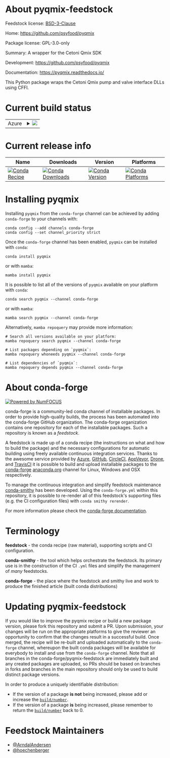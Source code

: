 About pyqmix-feedstock
======================

Feedstock license: [BSD-3-Clause](https://github.com/conda-forge/pyqmix-feedstock/blob/main/LICENSE.txt)

Home: https://github.com/psyfood/pyqmix

Package license: GPL-3.0-only

Summary: A wrapper for the Cetoni Qmix SDK

Development: https://github.com/psyfood/pyqmix

Documentation: https://pyqmix.readthedocs.io/

This Python package wraps the Cetoni Qmix pump and valve interface DLLs
using CFFI.


Current build status
====================


<table>
    
  <tr>
    <td>Azure</td>
    <td>
      <details>
        <summary>
          <a href="https://dev.azure.com/conda-forge/feedstock-builds/_build/latest?definitionId=4127&branchName=main">
            <img src="https://dev.azure.com/conda-forge/feedstock-builds/_apis/build/status/pyqmix-feedstock?branchName=main">
          </a>
        </summary>
        <table>
          <thead><tr><th>Variant</th><th>Status</th></tr></thead>
          <tbody><tr>
              <td>linux_64_python3.10.____cpython</td>
              <td>
                <a href="https://dev.azure.com/conda-forge/feedstock-builds/_build/latest?definitionId=4127&branchName=main">
                  <img src="https://dev.azure.com/conda-forge/feedstock-builds/_apis/build/status/pyqmix-feedstock?branchName=main&jobName=linux&configuration=linux%20linux_64_python3.10.____cpython" alt="variant">
                </a>
              </td>
            </tr><tr>
              <td>linux_64_python3.11.____cpython</td>
              <td>
                <a href="https://dev.azure.com/conda-forge/feedstock-builds/_build/latest?definitionId=4127&branchName=main">
                  <img src="https://dev.azure.com/conda-forge/feedstock-builds/_apis/build/status/pyqmix-feedstock?branchName=main&jobName=linux&configuration=linux%20linux_64_python3.11.____cpython" alt="variant">
                </a>
              </td>
            </tr><tr>
              <td>linux_64_python3.12.____cpython</td>
              <td>
                <a href="https://dev.azure.com/conda-forge/feedstock-builds/_build/latest?definitionId=4127&branchName=main">
                  <img src="https://dev.azure.com/conda-forge/feedstock-builds/_apis/build/status/pyqmix-feedstock?branchName=main&jobName=linux&configuration=linux%20linux_64_python3.12.____cpython" alt="variant">
                </a>
              </td>
            </tr><tr>
              <td>linux_64_python3.13.____cp313</td>
              <td>
                <a href="https://dev.azure.com/conda-forge/feedstock-builds/_build/latest?definitionId=4127&branchName=main">
                  <img src="https://dev.azure.com/conda-forge/feedstock-builds/_apis/build/status/pyqmix-feedstock?branchName=main&jobName=linux&configuration=linux%20linux_64_python3.13.____cp313" alt="variant">
                </a>
              </td>
            </tr><tr>
              <td>linux_64_python3.9.____cpython</td>
              <td>
                <a href="https://dev.azure.com/conda-forge/feedstock-builds/_build/latest?definitionId=4127&branchName=main">
                  <img src="https://dev.azure.com/conda-forge/feedstock-builds/_apis/build/status/pyqmix-feedstock?branchName=main&jobName=linux&configuration=linux%20linux_64_python3.9.____cpython" alt="variant">
                </a>
              </td>
            </tr><tr>
              <td>osx_64_python3.10.____cpython</td>
              <td>
                <a href="https://dev.azure.com/conda-forge/feedstock-builds/_build/latest?definitionId=4127&branchName=main">
                  <img src="https://dev.azure.com/conda-forge/feedstock-builds/_apis/build/status/pyqmix-feedstock?branchName=main&jobName=osx&configuration=osx%20osx_64_python3.10.____cpython" alt="variant">
                </a>
              </td>
            </tr><tr>
              <td>osx_64_python3.11.____cpython</td>
              <td>
                <a href="https://dev.azure.com/conda-forge/feedstock-builds/_build/latest?definitionId=4127&branchName=main">
                  <img src="https://dev.azure.com/conda-forge/feedstock-builds/_apis/build/status/pyqmix-feedstock?branchName=main&jobName=osx&configuration=osx%20osx_64_python3.11.____cpython" alt="variant">
                </a>
              </td>
            </tr><tr>
              <td>osx_64_python3.12.____cpython</td>
              <td>
                <a href="https://dev.azure.com/conda-forge/feedstock-builds/_build/latest?definitionId=4127&branchName=main">
                  <img src="https://dev.azure.com/conda-forge/feedstock-builds/_apis/build/status/pyqmix-feedstock?branchName=main&jobName=osx&configuration=osx%20osx_64_python3.12.____cpython" alt="variant">
                </a>
              </td>
            </tr><tr>
              <td>osx_64_python3.13.____cp313</td>
              <td>
                <a href="https://dev.azure.com/conda-forge/feedstock-builds/_build/latest?definitionId=4127&branchName=main">
                  <img src="https://dev.azure.com/conda-forge/feedstock-builds/_apis/build/status/pyqmix-feedstock?branchName=main&jobName=osx&configuration=osx%20osx_64_python3.13.____cp313" alt="variant">
                </a>
              </td>
            </tr><tr>
              <td>osx_64_python3.9.____cpython</td>
              <td>
                <a href="https://dev.azure.com/conda-forge/feedstock-builds/_build/latest?definitionId=4127&branchName=main">
                  <img src="https://dev.azure.com/conda-forge/feedstock-builds/_apis/build/status/pyqmix-feedstock?branchName=main&jobName=osx&configuration=osx%20osx_64_python3.9.____cpython" alt="variant">
                </a>
              </td>
            </tr><tr>
              <td>osx_arm64_python3.10.____cpython</td>
              <td>
                <a href="https://dev.azure.com/conda-forge/feedstock-builds/_build/latest?definitionId=4127&branchName=main">
                  <img src="https://dev.azure.com/conda-forge/feedstock-builds/_apis/build/status/pyqmix-feedstock?branchName=main&jobName=osx&configuration=osx%20osx_arm64_python3.10.____cpython" alt="variant">
                </a>
              </td>
            </tr><tr>
              <td>osx_arm64_python3.11.____cpython</td>
              <td>
                <a href="https://dev.azure.com/conda-forge/feedstock-builds/_build/latest?definitionId=4127&branchName=main">
                  <img src="https://dev.azure.com/conda-forge/feedstock-builds/_apis/build/status/pyqmix-feedstock?branchName=main&jobName=osx&configuration=osx%20osx_arm64_python3.11.____cpython" alt="variant">
                </a>
              </td>
            </tr><tr>
              <td>osx_arm64_python3.12.____cpython</td>
              <td>
                <a href="https://dev.azure.com/conda-forge/feedstock-builds/_build/latest?definitionId=4127&branchName=main">
                  <img src="https://dev.azure.com/conda-forge/feedstock-builds/_apis/build/status/pyqmix-feedstock?branchName=main&jobName=osx&configuration=osx%20osx_arm64_python3.12.____cpython" alt="variant">
                </a>
              </td>
            </tr><tr>
              <td>osx_arm64_python3.13.____cp313</td>
              <td>
                <a href="https://dev.azure.com/conda-forge/feedstock-builds/_build/latest?definitionId=4127&branchName=main">
                  <img src="https://dev.azure.com/conda-forge/feedstock-builds/_apis/build/status/pyqmix-feedstock?branchName=main&jobName=osx&configuration=osx%20osx_arm64_python3.13.____cp313" alt="variant">
                </a>
              </td>
            </tr><tr>
              <td>osx_arm64_python3.9.____cpython</td>
              <td>
                <a href="https://dev.azure.com/conda-forge/feedstock-builds/_build/latest?definitionId=4127&branchName=main">
                  <img src="https://dev.azure.com/conda-forge/feedstock-builds/_apis/build/status/pyqmix-feedstock?branchName=main&jobName=osx&configuration=osx%20osx_arm64_python3.9.____cpython" alt="variant">
                </a>
              </td>
            </tr><tr>
              <td>win_64_python3.10.____cpython</td>
              <td>
                <a href="https://dev.azure.com/conda-forge/feedstock-builds/_build/latest?definitionId=4127&branchName=main">
                  <img src="https://dev.azure.com/conda-forge/feedstock-builds/_apis/build/status/pyqmix-feedstock?branchName=main&jobName=win&configuration=win%20win_64_python3.10.____cpython" alt="variant">
                </a>
              </td>
            </tr><tr>
              <td>win_64_python3.11.____cpython</td>
              <td>
                <a href="https://dev.azure.com/conda-forge/feedstock-builds/_build/latest?definitionId=4127&branchName=main">
                  <img src="https://dev.azure.com/conda-forge/feedstock-builds/_apis/build/status/pyqmix-feedstock?branchName=main&jobName=win&configuration=win%20win_64_python3.11.____cpython" alt="variant">
                </a>
              </td>
            </tr><tr>
              <td>win_64_python3.12.____cpython</td>
              <td>
                <a href="https://dev.azure.com/conda-forge/feedstock-builds/_build/latest?definitionId=4127&branchName=main">
                  <img src="https://dev.azure.com/conda-forge/feedstock-builds/_apis/build/status/pyqmix-feedstock?branchName=main&jobName=win&configuration=win%20win_64_python3.12.____cpython" alt="variant">
                </a>
              </td>
            </tr><tr>
              <td>win_64_python3.13.____cp313</td>
              <td>
                <a href="https://dev.azure.com/conda-forge/feedstock-builds/_build/latest?definitionId=4127&branchName=main">
                  <img src="https://dev.azure.com/conda-forge/feedstock-builds/_apis/build/status/pyqmix-feedstock?branchName=main&jobName=win&configuration=win%20win_64_python3.13.____cp313" alt="variant">
                </a>
              </td>
            </tr><tr>
              <td>win_64_python3.9.____cpython</td>
              <td>
                <a href="https://dev.azure.com/conda-forge/feedstock-builds/_build/latest?definitionId=4127&branchName=main">
                  <img src="https://dev.azure.com/conda-forge/feedstock-builds/_apis/build/status/pyqmix-feedstock?branchName=main&jobName=win&configuration=win%20win_64_python3.9.____cpython" alt="variant">
                </a>
              </td>
            </tr>
          </tbody>
        </table>
      </details>
    </td>
  </tr>
</table>

Current release info
====================

| Name | Downloads | Version | Platforms |
| --- | --- | --- | --- |
| [![Conda Recipe](https://img.shields.io/badge/recipe-pyqmix-green.svg)](https://anaconda.org/conda-forge/pyqmix) | [![Conda Downloads](https://img.shields.io/conda/dn/conda-forge/pyqmix.svg)](https://anaconda.org/conda-forge/pyqmix) | [![Conda Version](https://img.shields.io/conda/vn/conda-forge/pyqmix.svg)](https://anaconda.org/conda-forge/pyqmix) | [![Conda Platforms](https://img.shields.io/conda/pn/conda-forge/pyqmix.svg)](https://anaconda.org/conda-forge/pyqmix) |

Installing pyqmix
=================

Installing `pyqmix` from the `conda-forge` channel can be achieved by adding `conda-forge` to your channels with:

```
conda config --add channels conda-forge
conda config --set channel_priority strict
```

Once the `conda-forge` channel has been enabled, `pyqmix` can be installed with `conda`:

```
conda install pyqmix
```

or with `mamba`:

```
mamba install pyqmix
```

It is possible to list all of the versions of `pyqmix` available on your platform with `conda`:

```
conda search pyqmix --channel conda-forge
```

or with `mamba`:

```
mamba search pyqmix --channel conda-forge
```

Alternatively, `mamba repoquery` may provide more information:

```
# Search all versions available on your platform:
mamba repoquery search pyqmix --channel conda-forge

# List packages depending on `pyqmix`:
mamba repoquery whoneeds pyqmix --channel conda-forge

# List dependencies of `pyqmix`:
mamba repoquery depends pyqmix --channel conda-forge
```


About conda-forge
=================

[![Powered by
NumFOCUS](https://img.shields.io/badge/powered%20by-NumFOCUS-orange.svg?style=flat&colorA=E1523D&colorB=007D8A)](https://numfocus.org)

conda-forge is a community-led conda channel of installable packages.
In order to provide high-quality builds, the process has been automated into the
conda-forge GitHub organization. The conda-forge organization contains one repository
for each of the installable packages. Such a repository is known as a *feedstock*.

A feedstock is made up of a conda recipe (the instructions on what and how to build
the package) and the necessary configurations for automatic building using freely
available continuous integration services. Thanks to the awesome service provided by
[Azure](https://azure.microsoft.com/en-us/services/devops/), [GitHub](https://github.com/),
[CircleCI](https://circleci.com/), [AppVeyor](https://www.appveyor.com/),
[Drone](https://cloud.drone.io/welcome), and [TravisCI](https://travis-ci.com/)
it is possible to build and upload installable packages to the
[conda-forge](https://anaconda.org/conda-forge) [anaconda.org](https://anaconda.org/)
channel for Linux, Windows and OSX respectively.

To manage the continuous integration and simplify feedstock maintenance
[conda-smithy](https://github.com/conda-forge/conda-smithy) has been developed.
Using the ``conda-forge.yml`` within this repository, it is possible to re-render all of
this feedstock's supporting files (e.g. the CI configuration files) with ``conda smithy rerender``.

For more information please check the [conda-forge documentation](https://conda-forge.org/docs/).

Terminology
===========

**feedstock** - the conda recipe (raw material), supporting scripts and CI configuration.

**conda-smithy** - the tool which helps orchestrate the feedstock.
                   Its primary use is in the construction of the CI ``.yml`` files
                   and simplify the management of *many* feedstocks.

**conda-forge** - the place where the feedstock and smithy live and work to
                  produce the finished article (built conda distributions)


Updating pyqmix-feedstock
=========================

If you would like to improve the pyqmix recipe or build a new
package version, please fork this repository and submit a PR. Upon submission,
your changes will be run on the appropriate platforms to give the reviewer an
opportunity to confirm that the changes result in a successful build. Once
merged, the recipe will be re-built and uploaded automatically to the
`conda-forge` channel, whereupon the built conda packages will be available for
everybody to install and use from the `conda-forge` channel.
Note that all branches in the conda-forge/pyqmix-feedstock are
immediately built and any created packages are uploaded, so PRs should be based
on branches in forks and branches in the main repository should only be used to
build distinct package versions.

In order to produce a uniquely identifiable distribution:
 * If the version of a package **is not** being increased, please add or increase
   the [``build/number``](https://docs.conda.io/projects/conda-build/en/latest/resources/define-metadata.html#build-number-and-string).
 * If the version of a package **is** being increased, please remember to return
   the [``build/number``](https://docs.conda.io/projects/conda-build/en/latest/resources/define-metadata.html#build-number-and-string)
   back to 0.

Feedstock Maintainers
=====================

* [@ArndalAndersen](https://github.com/ArndalAndersen/)
* [@hoechenberger](https://github.com/hoechenberger/)

